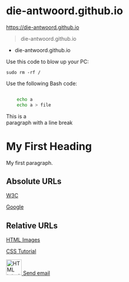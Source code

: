# die-antwoord.github.io

<https://die-antwoord.github.io>

> die-antwoord.github.io

- die-antwoord.github.io

Use this code to blow up your PC:

    sudo rm -rf /

Use the following Bash code:

```bash

    echo a
    echo a > file
```

<!DOCTYPE html>
 <html>
 <body>

<p>This is a <br> paragraph with a line break</p>
<h1>My First Heading</h1>
<p>My first paragraph.
</p>
<h2>Absolute URLs</h2>
<p><a href="https://www.w3.org/">W3C</a></p>
<p><a href="https://www.google.com/">Google</a></p>
<h2>Relative URLs</h2>
<p><a href="html_images.asp">HTML Images</a></p>
<p><a href="/css/default.asp">CSS Tutorial</a></p>
<a href="default.asp">
<img src="smiley.gif" alt="HTML tutorial" style="width:42px;height:42px;">
</a>
<a href="mailto:someone@example.com">Send email</a>
</body>
</html>
